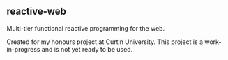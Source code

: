 ## reactive-web

Multi-tier functional reactive programming for the web.

Created for my honours project at Curtin University.
This project is a work-in-progress and is not yet ready to be used.

